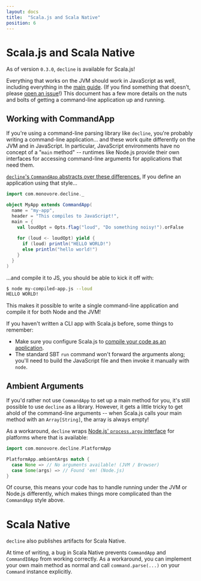 ```yaml
---
layout: docs
title:  "Scala.js and Scala Native"
position: 6
---
```


# Scala.js and Scala Native

As of version `0.3.0`, `decline` is available for Scala.js!

Everything that works on the JVM should work in JavaScript as well,
including everything in the [main guide](./usage.html).
(If you find something that doesn't, please [open an issue][new-issue]!)
This document has a few more details on the nuts and bolts
of getting a command-line application up and running.

[new-issue]: https://github.com/bkirwi/decline/issues/new

## Working with CommandApp

If you're using a command-line parsing library like `decline`,
you're probably writing a command-line application...
and these work quite differently on the JVM and in JavaScript.
In particular,
JavaScript environments have no concept of a "`main` method" --
runtimes like Node.js provide their own interfaces for accessing command-line arguments
for applications that need them.

[`decline`'s `CommandApp` abstracts over these differences.][defining-an-application]
If you define an application using that style...

```scala mdoc:to-string
import com.monovore.decline._

object MyApp extends CommandApp(
  name = "my-app",
  header = "This compiles to JavaScript!",
  main = {
    val loudOpt = Opts.flag("loud", "Do something noisy!").orFalse
    
    for (loud <- loudOpt) yield {
      if (loud) println("HELLO WORLD!")
      else println("hello world!")
    }
  }
)
```

...and compile it to JS, you should be able to kick it off with:
 
```bash
$ node my-compiled-app.js --loud
HELLO WORLD!
```

This makes it possible to write a single command-line application
and compile it for both Node and the JVM!

If you haven't written a CLI app with Scala.js before, some things to remember:

  - Make sure you configure Scala.js to [compile your code as an application][building].
  - The standard SBT `run` command won't forward the arguments along;
    you'll need to build the JavaScript file and then invoke it manually with `node`.
  
## Ambient Arguments

If you'd rather not use `CommandApp` to set up a main method for you,
it's still possible to use `decline` as a library.
However, it gets a little tricky to get ahold of the command-line arguments --
when Scala.js calls your main method with an `Array[String]`,
the array is always empty!

As a workaround,
`decline` wraps [Node.js' `process.argv` interface][process.argv]
for platforms where that is available:

```scala mdoc:to-string
import com.monovore.decline.PlatformApp

PlatformApp.ambientArgs match {
  case None => // No arguments available! (JVM / Browser)
  case Some(args) => // Found 'em! (Node.js)
}
```

Of course, this means your code has to handle running under the JVM or Node.js differently,
which makes things more complicated than the `CommandApp` style above.

# Scala Native

`decline` also publishes artifacts for Scala Native.

At time of writing,
a bug in Scala Native prevents `CommandApp` and `CommandIOApp` from working correctly.
As a workaround,
you can implement your own main method as normal
and call `command.parse(...)` on your `Command` instance explicitly.

[defining-an-application]: ./usage.html#defining-an-application
[building]: https://www.scala-js.org/doc/project/building.html#actually-do-something
[process.argv]: https://nodejs.org/api/process.html#process_process_argv
